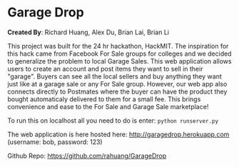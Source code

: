 Garage Drop
==============

**Created By**: Richard Huang, Alex Du, Brian Lai, Brian Li

This project was built for the 24 hr hackathon, HackMIT. The inspiration for this hack came from Facebook For Sale groups for colleges and we decided to generalize the problem to local Garage Sales. This web application allows users to create an account and post items they want to sell in their "garage". Buyers can see all the local sellers and buy anything they want just like at a garage sale or any For Sale group. However, our web app also connects directly to Postmates where the buyer can have the product they bought automaticaly delivered to them for a small fee. This brings convenience and ease to the For Sale and Garage Sale marketplace!

To run this on localhost all you need to do is enter: `python runserver.py`

The web application is here hosted here: http://garagedrop.herokuapp.com (username: bob, password: 123)

Github Repo: https://github.com/rahuang/GarageDrop
